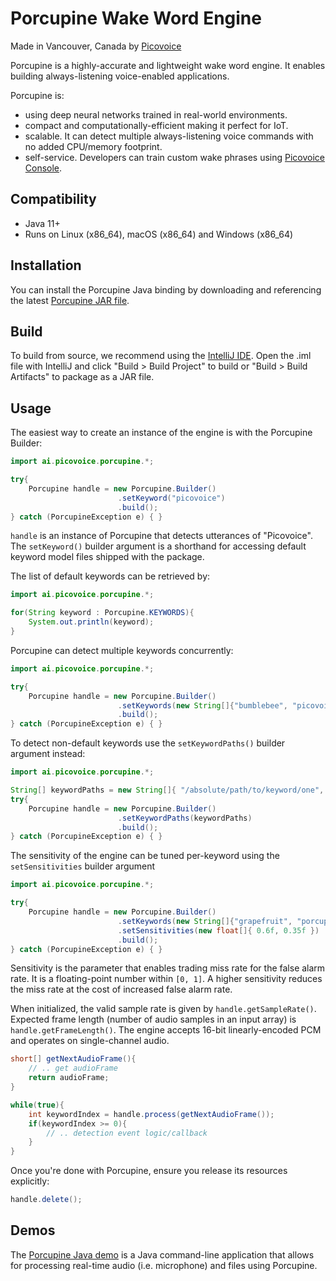 # Porcupine Wake Word Engine

Made in Vancouver, Canada by [Picovoice](https://picovoice.ai)

Porcupine is a highly-accurate and lightweight wake word engine. It enables building always-listening voice-enabled
applications. 

Porcupine is:

- using deep neural networks trained in real-world environments.
- compact and computationally-efficient making it perfect for IoT.
- scalable. It can detect multiple always-listening voice commands with no added CPU/memory footprint.
- self-service. Developers can train custom wake phrases using [Picovoice Console](https://picovoice.ai/console/).

## Compatibility

- Java 11+
- Runs on Linux (x86_64), macOS (x86_64) and Windows (x86_64)

## Installation

You can install the Porcupine Java binding by downloading and referencing the latest [Porcupine JAR file](/binding/java/bin/).

## Build

To build from source, we recommend using the [IntelliJ IDE](https://www.jetbrains.com/idea/download/). Open the .iml file with IntelliJ and
click "Build > Build Project" to build or "Build > Build Artifacts" to package as a JAR file.

## Usage

The easiest way to create an instance of the engine is with the Porcupine Builder:

```java
import ai.picovoice.porcupine.*;

try{
    Porcupine handle = new Porcupine.Builder()
                        .setKeyword("picovoice")
                        .build();
} catch (PorcupineException e) { }
```

`handle` is an instance of Porcupine that detects utterances of "Picovoice". The `setKeyword()` builder argument is a shorthand
for accessing default keyword model files shipped with the package. 

The list of default keywords can be retrieved by:

```java
import ai.picovoice.porcupine.*;

for(String keyword : Porcupine.KEYWORDS){
    System.out.println(keyword);
}
```

Porcupine can detect multiple keywords concurrently:

```java
import ai.picovoice.porcupine.*;

try{
    Porcupine handle = new Porcupine.Builder()
                        .setKeywords(new String[]{"bumblebee", "picovoice" }
                        .build();
} catch (PorcupineException e) { }
```

To detect non-default keywords use the `setKeywordPaths()` builder argument instead:

```java
import ai.picovoice.porcupine.*;

String[] keywordPaths = new String[]{ "/absolute/path/to/keyword/one", "/absolute/path/to/keyword/two", ...}
try{
    Porcupine handle = new Porcupine.Builder()
                        .setKeywordPaths(keywordPaths)
                        .build();
} catch (PorcupineException e) { }
```

The sensitivity of the engine can be tuned per-keyword using the `setSensitivities` builder argument

```java
import ai.picovoice.porcupine.*;

try{
    Porcupine handle = new Porcupine.Builder()
                        .setKeywords(new String[]{"grapefruit", "porcupine"})
                        .setSensitivities(new float[]{ 0.6f, 0.35f })
                        .build();
} catch (PorcupineException e) { }
```

Sensitivity is the parameter that enables trading miss rate for the false alarm rate. It is a floating-point number within
`[0, 1]`. A higher sensitivity reduces the miss rate at the cost of increased false alarm rate.

When initialized, the valid sample rate is given by `handle.getSampleRate()`. Expected frame length (number of audio samples
in an input array) is `handle.getFrameLength()`. The engine accepts 16-bit linearly-encoded PCM and operates on
single-channel audio.

```java
short[] getNextAudioFrame(){
    // .. get audioFrame
    return audioFrame;
}

while(true){
    int keywordIndex = handle.process(getNextAudioFrame());
    if(keywordIndex >= 0){
	    // .. detection event logic/callback
    }
}
```

Once you're done with Porcupine, ensure you release its resources explicitly:

```java
handle.delete();
```

## Demos

The [Porcupine Java demo](/demo/java) is a Java command-line application that allows for 
processing real-time audio (i.e. microphone) and files using Porcupine.